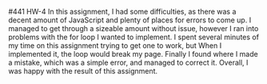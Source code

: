 #441 HW-4
In this assignment, I had some difficulties, as there was a decent amount of JavaScript
and plenty of places for errors to come up. I managed to get through a sizeable amount without
issue, however I ran into problems with the for loop I wanted to implement. I spent
several minutes of my time on this assignment trying to get one to work, but When
I implemented it, the loop would break my page. Finally I found where I made a mistake,
which was a simple error, and managed to correct it. Overall, I was happy with the result of
this assignment.
